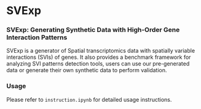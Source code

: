 # SVExp
### SVExp: Generating Synthetic Data with High-Order Gene Interaction Patterns

SVExp is a generator of Spatial transcriptomics data with spatially variable interactions (SVIs) of genes. It also provides a benchmark framework for analyzing SVI patterns detection tools, users can use our pre-generated data or generate their own synthetic data to perform validation.

### Usage
Please refer to `instruction.ipynb` for detailed usage instructions.

